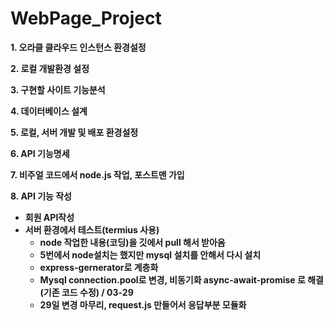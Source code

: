 # WebPage_Project

**1. 오라클 클라우드 인스턴스 환경설정**

**2. 로컬 개발환경 설정**

**3. 구현할 사이트 기능분석**

**4. 데이터베이스 설계**

**5. 로컬, 서버 개발 및 배포 환경설정**

**6. API 기능명세** 

**7. 비주얼 코드에서 node.js 작업, 포스트맨 가입**

**8. API 기능 작성**

- **회원 API작성**
- **서버 환경에서 테스트(termius 사용)**
    - **node 작업한 내용(코딩)을 깃에서 pull 해서 받아옴**
    - **5번에서 node설치는 했지만 mysql 설치를 안해서 다시 설치**
    - **express-gernerator로 계층화**
    - **Mysql connection.pool로 변경, 비동기화 async-await-promise 로 해결 (기존 코드 수정) / 03-29**
    - **29일 변경 마무리, request.js 만들어서 응답부분 모듈화**
